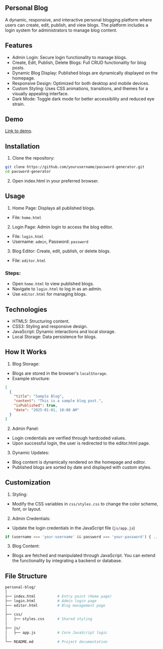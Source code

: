 ## Personal Blog
A dynamic, responsive, and interactive personal blogging platform where users can create, edit, publish, and view blogs. The platform includes a login system for administrators to manage blog content.
## Features
- Admin Login: Secure login functionality to manage blogs.
- Create, Edit, Publish, Delete Blogs: Full CRUD functionality for blog posts.
- Dynamic Blog Display: Published blogs are dynamically displayed on the homepage.
- Responsive Design: Optimized for both desktop and mobile devices.
- Custom Styling: Uses CSS animations, transitions, and themes for a visually appealing interface.
- Dark Mode: Toggle dark mode for better accessibility and reduced eye strain.
## Demo
[Link to demo](https://codepen.io/Shravan-Dalavi/pen/WNqjxVL).

## Installation
1. Clone the repository:
```bash
git clone https://github.com/yourusername/password-generator.git
cd password-generator
```
2. Open index.html in your preferred browser.

## Usage
1. Home Page: Displays all published blogs.
- File: `home.html`
2. Login Page: Admin login to access the blog editor.
- File: `login.html`
- Username: `admin`, Password: `password`
3. Blog Editor: Create, edit, publish, or delete blogs.
- File: `editor.html`

### Steps:
- Open `home.html` to view published blogs.
- Navigate to `login.html` to log in as an admin.
- Use `editor.html` for managing blogs.

## Technologies
- HTML5: Structuring content.
- CSS3: Styling and responsive design.
- JavaScript: Dynamic interactions and local storage.
- Local Storage: Data persistence for blogs.

## How It Works
1. Blog Storage:
- Blogs are stored in the browser's `localStorage`.
- Example structure:
```json
[
  {
    "title": "Sample Blog",
    "content": "This is a sample blog post.",
    "isPublished": true,
    "date": "2025-01-01, 10:00 AM"
  }
]
```
2. Admin Panel:
- Login credentials are verified through hardcoded values.
- Upon successful login, the user is redirected to the editor.html page.

3. Dynamic Updates:
- Blog content is dynamically rendered on the homepage and editor.
- Published blogs are sorted by date and displayed with custom styles.

## Customization
1. Styling:
- Modify the CSS variables in `css/styles.css` to change the color scheme, font, or layout.
2. Admin Credentials:
- Update the login credentials in the JavaScript file (`js/app.js`)
```JavaScript
if (username === 'your-username' && password === 'your-password') { ... }
```
3. Blog Content:
- Blogs are fetched and manipulated through JavaScript. You can extend the functionality by integrating a backend or database.


## File Structure
```bash
personal-blog/
│
├── index.html          # Entry point (Home page)
├── login.html          # Admin login page
├── editor.html         # Blog management page
│
├── css/
│   ├── styles.css      # Shared styling
│
├── js/
│   ├── app.js          # Core JavaScript logic
│
└── README.md           # Project documentation
```